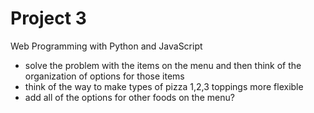 # Project 3

Web Programming with Python and JavaScript

* solve the problem with the items on the menu and then think of the organization of options for those items
* think of the way to make types of pizza 1,2,3 toppings more flexible
* add all of the options for other foods on the menu?
